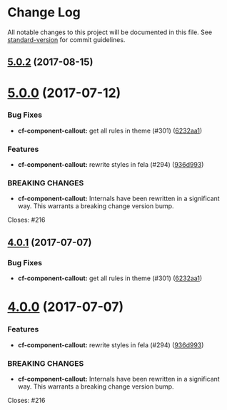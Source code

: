 # Change Log

All notable changes to this project will be documented in this file.
See [standard-version](https://github.com/conventional-changelog/standard-version) for commit guidelines.

<a name="5.0.2"></a>
## [5.0.2](https://github.com/cloudflare/cf-ui/compare/cf-component-callout@5.0.1...cf-component-callout@5.0.2) (2017-08-15)




<a name="5.0.0"></a>
# [5.0.0](https://github.com/sejoker/cf-ui/compare/cf-component-callout@3.2.2...cf-component-callout@5.0.0) (2017-07-12)


### Bug Fixes

* **cf-component-callout:** get all rules in theme (#301) ([6232aa1](https://github.com/sejoker/cf-ui/commit/6232aa1))


### Features

* **cf-component-callout:** rewrite styles in fela (#294) ([936d993](https://github.com/sejoker/cf-ui/commit/936d993))


### BREAKING CHANGES

* **cf-component-callout:** Internals have been rewritten in a significant way.
This warrants a breaking change version bump.

Closes: #216




<a name="4.0.1"></a>
## [4.0.1](https://github.com/koddsson/cf-ui/compare/cf-component-callout@4.0.0...cf-component-callout@4.0.1) (2017-07-07)


### Bug Fixes

* **cf-component-callout:** get all rules in theme (#301) ([6232aa1](https://github.com/koddsson/cf-ui/commit/6232aa1))




<a name="4.0.0"></a>
# [4.0.0](https://github.com/koddsson/cf-ui/compare/cf-component-callout@3.2.2...cf-component-callout@4.0.0) (2017-07-07)


### Features

* **cf-component-callout:** rewrite styles in fela (#294) ([936d993](https://github.com/koddsson/cf-ui/commit/936d993))


### BREAKING CHANGES

* **cf-component-callout:** Internals have been rewritten in a significant way.
This warrants a breaking change version bump.

Closes: #216
